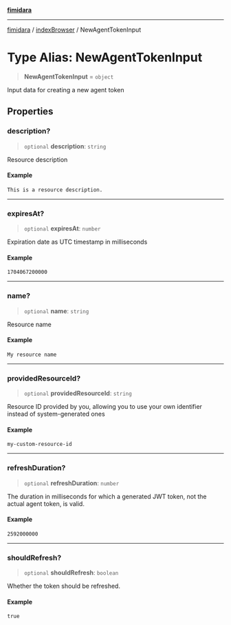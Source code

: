 [**fimidara**](../../README.md)

***

[fimidara](../../modules.md) / [indexBrowser](../README.md) / NewAgentTokenInput

# Type Alias: NewAgentTokenInput

> **NewAgentTokenInput** = `object`

Input data for creating a new agent token

## Properties

### description?

> `optional` **description**: `string`

Resource description

#### Example

```
This is a resource description.
```

***

### expiresAt?

> `optional` **expiresAt**: `number`

Expiration date as UTC timestamp in milliseconds

#### Example

```
1704067200000
```

***

### name?

> `optional` **name**: `string`

Resource name

#### Example

```
My resource name
```

***

### providedResourceId?

> `optional` **providedResourceId**: `string`

Resource ID provided by you, allowing you to use your own identifier instead of system-generated ones

#### Example

```
my-custom-resource-id
```

***

### refreshDuration?

> `optional` **refreshDuration**: `number`

The duration in milliseconds for which a generated JWT token, not the actual agent token, is valid.

#### Example

```
2592000000
```

***

### shouldRefresh?

> `optional` **shouldRefresh**: `boolean`

Whether the token should be refreshed.

#### Example

```
true
```
